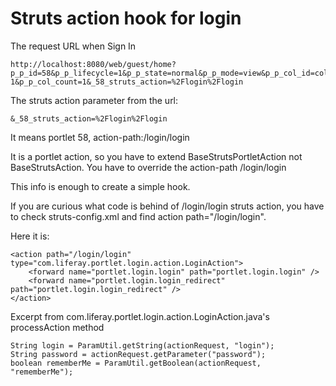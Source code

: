 # Struts action hook for login

The request URL when Sign In

```
http://localhost:8080/web/guest/home?p_p_id=58&p_p_lifecycle=1&p_p_state=normal&p_p_mode=view&p_p_col_id=column-1&p_p_col_count=1&_58_struts_action=%2Flogin%2Flogin
```

The struts action parameter from the url:

```
&_58_struts_action=%2Flogin%2Flogin
```

It means portlet 58, action-path:/login/login

It is a portlet action, so you have to extend BaseStrutsPortletAction not BaseStrutsAction.
You have to override the action-path /login/login

This info is enough to create a simple hook.

If you are curious what code is behind of /login/login struts action, you have to check struts-config.xml and find
action path="/login/login".

Here it is:

```
<action path="/login/login" type="com.liferay.portlet.login.action.LoginAction">
    <forward name="portlet.login.login" path="portlet.login.login" />
    <forward name="portlet.login.login_redirect" path="portlet.login.login_redirect" />
</action>
```

Excerpt from com.liferay.portlet.login.action.LoginAction.java's processAction method

```
String login = ParamUtil.getString(actionRequest, "login");
String password = actionRequest.getParameter("password");
boolean rememberMe = ParamUtil.getBoolean(actionRequest, "rememberMe");
```
